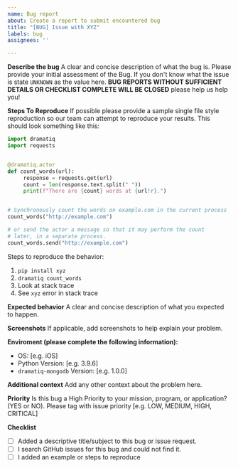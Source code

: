 ```yaml
---
name: Bug report
about: Create a report to submit encountered bug
title: "[BUG] Issue with XYZ"
labels: bug
assignees: ''

---
```


**Describe the bug**
A clear and concise description of what the bug is. Please provide your initial assessment of the Bug. If you don't know what the issue is state `UNKNOWN` as the value here. **BUG REPORTS WITHOUT SUFFICIENT DETAILS OR CHECKLIST COMPLETE WILL BE CLOSED** please help us help you!

**Steps To Reproduce**
If possible please provide a sample single file style reproduction so our team can attempt to reproduce your results. This should look something like this:

```python
import dramatiq
import requests


@dramatiq.actor
def count_words(url):
     response = requests.get(url)
     count = len(response.text.split(" "))
     print(f"There are {count} words at {url!r}.")


# Synchronously count the words on example.com in the current process
count_words("http://example.com")

# or send the actor a message so that it may perform the count
# later, in a separate process.
count_words.send("http://example.com")
```

Steps to reproduce the behavior:
1. `pip install xyz`
2. `dramatiq count_words`
3. Look at stack trace 
4. See `xyz` error in stack trace

**Expected behavior**
A clear and concise description of what you expected to happen.

**Screenshots**
If applicable, add screenshots to help explain your problem.

**Enviroment (please complete the following information):**
 - OS: [e.g. iOS]
 - Python Version:  [e.g. 3.9.6]
 - `dramatiq-mongodb` Version: [e.g. 1.0.0]

**Additional context**
Add any other context about the problem here.

**Priority**
Is this bug a High Priority to your mission, program, or application? (YES or NO). Please tag with issue priority [e.g. LOW, MEDIUM, HIGH, CRITICAL]

**Checklist**
- [ ] Added a descriptive title/subject to this bug or issue request.
- [ ] I search GitHub issues for this bug and could not find it.
- [ ] I added an example or steps to reproduce
